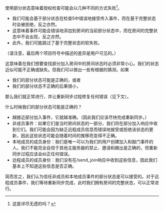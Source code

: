 ﻿使用部分状态意味着授权检查可能会以几种不同的方式失败[^2]。

[^2]: 这是详尽无遗的吗？

- 我们可能会基于部分状态在检查5中错误地接受传入事件，而在基于完整状态时会被拒绝，反之亦然。
- 这意味着事件可能会错误地添加到房间的当前部分状态中，而在房间的完整状态中不会出现，反之亦然。
- 此外，我们可能跳过了基于完整状态的软失败。

（请注意，最后两个项目符号中描述的差异是用户可见的。）

这意味着在我们想要查找部分加入房间中的房间状态时必须非常小心。我们的状态近似可能不正确或缺失。但我们可以做出一些有根据的猜测。如果

- 我们的部分状态可能是正确的，或者
- 我们的部分状态不正确的后果很小，

那么我们就正常进行，并让重新同步过程修复任何错误（见下文）。

什么时候我们的部分状态可能是正确的？

- 越接近部分加入事件，它就越准确。（因此我们应该尽快完成重新同步。）
- 非成员事件：如果它们是当时房间状态的一部分，我们将在部分加入响应中收到它们。我们可能会因为缺乏远程成员信息而错误地接受或拒绝该状态的更新，因此这些状态可能会随着时间的推移而变得不正确。
- 本地成员的成员身份：我们是唯一可以为我们的用户创建加入和敲门事件的人。我们不能完全自信于其他主服务器的禁止、邀请和踢出是正确的，但重新同步过程应该会纠正任何错误。
- 远程成员的成员身份：我们没有在/send_join响应中收到这些信息，因此我们基本上不知道这些信息是否正确。

简而言之，我们认为信任非成员和本地成员事件的部分状态是可以接受的。对于远程成员事件，我们等待重新同步完成，此时我们拥有房间的完整状态，可以正常进行。
